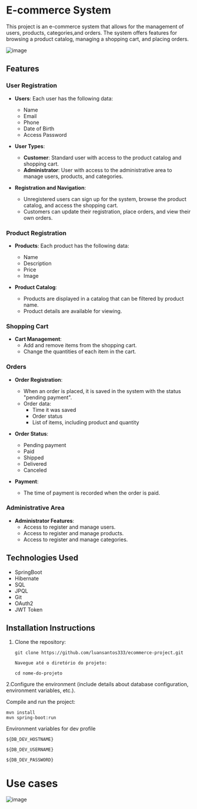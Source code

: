 # E-commerce System

This project is an e-commerce system that allows for the management of users, products, categories,and orders. The system offers features for browsing a product catalog, managing a shopping cart, and placing orders. 

![image](https://github.com/user-attachments/assets/07c93f0c-d0e1-4c53-861e-b88b253b4370)


## Features

### User Registration

- **Users**: Each user has the following data:
  - Name
  - Email
  - Phone
  - Date of Birth
  - Access Password

- **User Types**:
  - **Customer**: Standard user with access to the product catalog and shopping cart.
  - **Administrator**: User with access to the administrative area to manage users, products, and categories.

- **Registration and Navigation**:
  - Unregistered users can sign up for the system, browse the product catalog, and access the shopping cart.
  - Customers can update their registration, place orders, and view their own orders.

### Product Registration

- **Products**: Each product has the following data:
  - Name
  - Description
  - Price
  - Image

- **Product Catalog**:
  - Products are displayed in a catalog that can be filtered by product name.
  - Product details are available for viewing.

### Shopping Cart

- **Cart Management**:
  - Add and remove items from the shopping cart.
  - Change the quantities of each item in the cart.

### Orders

- **Order Registration**:
  - When an order is placed, it is saved in the system with the status "pending payment".
  - Order data:
    - Time it was saved
    - Order status
    - List of items, including product and quantity

- **Order Status**:
  - Pending payment
  - Paid
  - Shipped
  - Delivered
  - Canceled

- **Payment**:
  - The time of payment is recorded when the order is paid.

### Administrative Area

- **Administrator Features**:
  - Access to register and manage users.
  - Access to register and manage products.
  - Access to register and manage categories.

## Technologies Used

- SpringBoot 
- Hibernate
- SQL
- JPQL
- Git
- OAuth2
- JWT Token

## Installation Instructions

1. Clone the repository:

   ``` 
   git clone https://github.com/luansantos333/ecommerce-project.git

   Navegue até o diretório do projeto:

   cd nome-do-projeto

2.Configure the environment (include details about database configuration, environment variables, etc.).

Compile and run the project:  

    mvn install
    mvn spring-boot:run

  Environment variables for dev profile
  
    ${DB_DEV_HOSTNAME}
    
    ${DB_DEV_USERNAME}
    
    ${DB_DEV_PASSWORD}

# Use cases

![image](https://github.com/user-attachments/assets/b6ee832e-bef4-4434-b691-0a9ad0b56269)

